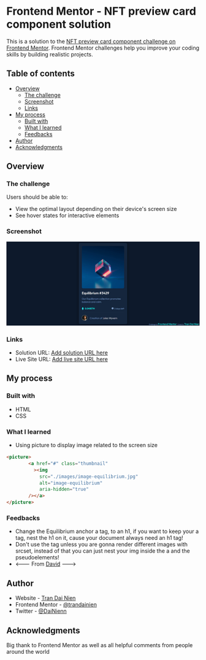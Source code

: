 # Frontend Mentor - NFT preview card component solution

This is a solution to the [NFT preview card component challenge on Frontend Mentor](https://www.frontendmentor.io/challenges/nft-preview-card-component-SbdUL_w0U). Frontend Mentor challenges help you improve your coding skills by building realistic projects. 

## Table of contents

- [Overview](#overview)
  - [The challenge](#the-challenge)
  - [Screenshot](#screenshot)
  - [Links](#links)
- [My process](#my-process)
  - [Built with](#built-with)
  - [What I learned](#what-i-learned)
  - [Feedbacks](#Feedbacks)
- [Author](#author)
- [Acknowledgments](#acknowledgments)


## Overview

### The challenge

Users should be able to:

- View the optimal layout depending on their device's screen size
- See hover states for interactive elements

### Screenshot

![](./screenshot.png)

### Links

- Solution URL: [Add solution URL here](https://github.com/NienDev/NFT-preview-card.git)
- Live Site URL: [Add live site URL here](https://niendev.github.io/NFT-preview-card/)

## My process

### Built with

- HTML
- CSS

### What I learned  

- Using picture to display image related to the screen size

```html
<picture>
        <a href="#" class="thumbnail"
          ><img
            src="./images/image-equilibrium.jpg"
            alt="image-equilibrium"
            aria-hidden="true"
        /></a>
</picture>
```
### Feedbacks
- Change the Equilibrium anchor a tag, to an h1, if you want to keep your a tag, nest the h1 on it, cause your document always need an h1 tag!
- Don't use the <picture> tag unless you are gonna render different images with srcset, instead of that you can just nest your img inside the a and the pseudoelements!
- <--- From [David](https://www.frontendmentor.io/profile/DavidMorgade) --->

## Author

- Website - [Tran Dai Nien](https://www.facebook.com/trandainien)
- Frontend Mentor - [@trandainien](https://www.frontendmentor.io/profile/trandainien)
- Twitter - [@DaiNienn](https://twitter.com/DaiNienn)

## Acknowledgments

Big thank to Frontend Mentor as well as all helpful comments from people around the world
